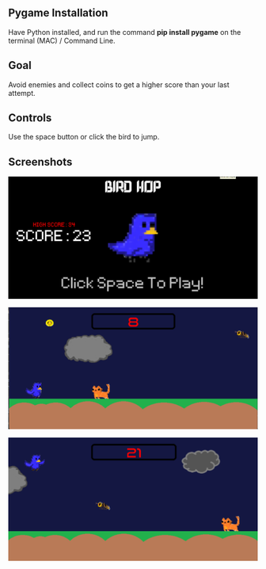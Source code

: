 ## Pygame Installation
Have Python installed, and run the command **pip install pygame** on the terminal (MAC) / Command Line.

## Goal

Avoid enemies and collect coins to get a higher score than your last attempt.

## Controls

Use the space button or click the bird to jump. 

## Screenshots

![Title screen](https://raw.githubusercontent.com/RahemHossain/bird_hop_pygame/main/screenshots_bh/Screenshot%20(23).png)

![Play screen](https://raw.githubusercontent.com/RahemHossain/bird_hop_pygame/main/screenshots_bh/Screenshot%20(3).png)

![Jump mechanic](https://raw.githubusercontent.com/RahemHossain/bird_hop_pygame/main/screenshots_bh/Screenshot%20(22).png)


